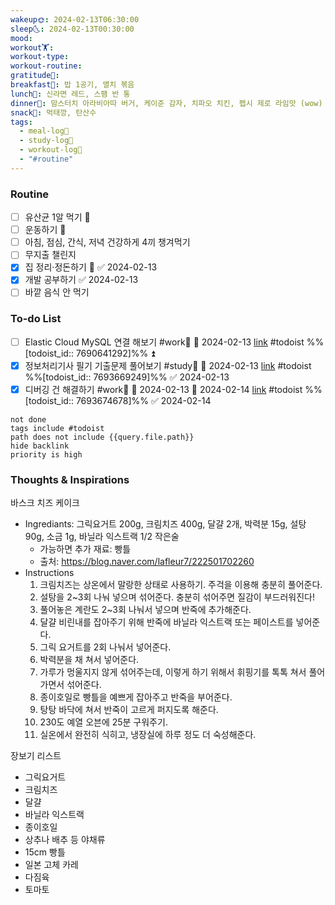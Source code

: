 ```yaml
---
wakeup🌞: 2024-02-13T06:30:00
sleep🌜: 2024-02-13T00:30:00
mood: 
workout🏋️: 
workout-type: 
workout-routine: 
gratitude🙏: 
breakfast🍳: 밥 1공기, 멸치 볶음
lunch🍚: 신라면 레드, 스팸 반 통
dinner🥗: 맘스터치 아라비아따 버거, 케이준 감자, 치파오 치킨, 펩시 제로 라임맛 (wow)
snack🍬: 먹태깡, 탄산수
tags:
  - meal-log📝
  - study-log📓
  - workout-log💪
  - "#routine"
---
```

### Routine 
- [ ] 유산균 1알 먹기 🔼 
- [ ] 운동하기 🔼
- [ ] 아침, 점심, 간식, 저녁 건강하게 4끼 챙겨먹기
- [ ] 무지출 챌린지 
- [x] 집 정리·정돈하기 🔼 ✅ 2024-02-13
- [x] 개발 공부하기 ✅ 2024-02-13
- [ ] 바깥 음식 안 먹기 

### To-do List 
- [ ] Elastic Cloud MySQL 연결 해보기 #work🏢 📅 2024-02-13 [link](https://todoist.com/showTask?id=7690641292) #todoist  %%[todoist_id:: 7690641292]%% ⏫ 
- [x] 정보처리기사 필기 기출문제 풀어보기 #study📓 📅 2024-02-13 [link](https://todoist.com/showTask?id=7693669249) #todoist  %%[todoist_id:: 7693669249]%% ✅ 2024-02-13
- [x] 디버깅 건 해결하기 #work🏢 🛫 2024-02-13 📅 2024-02-14  [link](https://todoist.com/showTask?id=7693674678) #todoist  %%[todoist_id:: 7693674678]%% ✅ 2024-02-14
```tasks
not done
tags include #todoist 
path does not include {{query.file.path}}
hide backlink
priority is high
```


### Thoughts & Inspirations

바스크 치즈 케이크 
- Ingrediants: 그릭요거트 200g, 크림치즈 400g, 달걀 2개, 박력분 15g, 설탕 90g, 소금 1g, 바닐라 익스트랙 1/2 작은술 
	- 가능하면 추가 재료: 빵틀 
	- 출처: https://blog.naver.com/lafleur7/222501702260
- Instructions
	1. 크림치즈는 상온에서 말랑한 상태로 사용하기. 주걱을 이용해 충분히 풀어준다.
	2. 설탕을 2~3회 나눠 넣으며 섞어준다. 충분히 섞어주면 질감이 부드러워진다!
	3. 풀어놓은 계란도 2~3회 나눠서 넣으며 반죽에 추가해준다.
	4. 달걀 비린내를 잡아주기 위해 반죽에 바닐라 익스트랙 또는 페이스트를 넣어준다.
	5. 그릭 요거트를 2회 나눠서 넣어준다.
	6. 박력분을 채 쳐서 넣어준다.
	7. 가루가 멍울지지 않게 섞어주는데, 이렇게 하기 위해서 휘핑기를 톡톡 쳐서 풀어가면서 섞어준다.
	8. 종이호일로 빵틀을 예쁘게 잡아주고 반죽을 부어준다.
	9. 탕탕 바닥에 쳐서 반죽이 고르게 퍼지도록 해준다.
	10. 230도 예열 오븐에 25분 구워주기.
	11. 실온에서 완전히 식히고, 냉장실에 하루 정도 더 숙성해준다.

장보기 리스트
- 그릭요거트
- 크림치즈
- 달걀
- 바닐라 익스트랙
- 종이호일 
- 상추나 배추 등 야채류
- 15cm 빵틀 
- 일본 고체 카레
- 다짐육
- 토마토 
